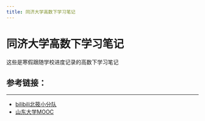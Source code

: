 ```yaml
---
title: 同济大学高数下学习笔记
---
```


# 同济大学高数下学习笔记

这些是寒假跟随学校进度记录的高数下学习笔记

## 参考链接：
***
- [bilibili北筱小分队](https://space.bilibili.com/386629955?share_medium=android&share_source=copy_link&bbid=PQk6Cz4KOAtoDjYHewd7infoc&ts=1584777523530)
- [山东大学MOOC](https://www.icourse163.org/course/0701SDU010-192001)



